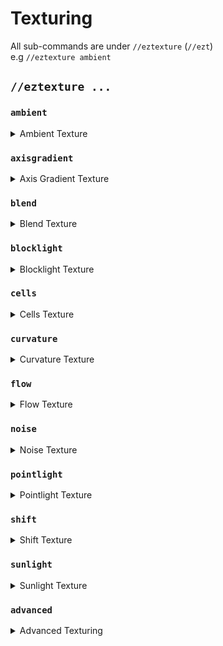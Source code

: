 # Texturing

All sub-commands are under `//eztexture`  (`//ezt`) \
e.g `//eztexture ambient`

## `//eztexture ...`

### `ambient`

<details>

<summary>Ambient Texture</summary>

**`//ezt ambient <mask> <palette> [radius] [brightness] [contrast]`**

Textures by approximating the ambience of blocks in the region.

* **Mask**: Blocks to replace.
* **Palette**: Specifies the palette to use.
* **Radius** (Default: 3): The radius within which the command assesses ambient differences. A larger radius considers a broader area for each calculation, leading to smoother transitions.
* **Brightness** (Default: 0.0): Adjusts the bias towards the start or end of the palette. Higher values strengthen the start of the palette, while lower values emphasize the end.
* **Contrast** (Default: 0.0): Amplifies or reduces the difference between the smoothed ambient field and local variations, enhancing or softening the texture's impact.

</details>

### `axisgradient`

<details>

<summary>Axis Gradient Texture</summary>

**`//ezt axisgradient <mask> <palette> [axis] [-r]`**

Textures a region using a gradient aligned to  a single axis.

* **Mask**: Blocks to replace.
* **Palette**: Specifies the palette to use.
* **Axis** (Default: "y"): Determines the axis along which the gradient is applied ('x', 'y', or 'z'), guiding the direction of the gradient flow.
* **-r**: Activates relative gradient mode, stretching the palette across whole columns.

</details>

### `blend`

<details>

<summary>Blend Texture</summary>

**`//ezt blend <palette> [radius] [-v]`**

Blends palette blocks within a region.

* **Palette**: Specifies the palette to use for blending.
* **Radius** (Default: "0.5"): Determines the radius of blending, affecting how broadly the blend effect is applied around each block.
* **-v**: Activates full blend mode, allowing for the blending of non-surface blocks.

</details>

### `blocklight`

<details>

<summary>Blocklight Texture</summary>

**`//ezt blocklight <mask> <palette> [-v] [-s]`**

Textures a region based on in-game block light levels, excluding skylight.

* **Mask**: Blocks to replace.
* **Palette**: Specifies the palette to use.
* **-v**: When activated, only considers the light level directly above the block.
* **-s**: When activated, will consider skylight levels.

</details>

### `cells`

<details>

<summary>Cells Texture</summary>

**`//ezt cells <mask> <palette> <amount> [brightness] [contrast] [-s] [-r]`**

Textures a region with a cell-like pattern.

* **Mask**: Blocks to replace.
* **Palette**: Specifies the palette to use.
* **Amount**: Determines the amount of the cells within the texture.
* **Brightness** (Default: 0.0): Adjusts the bias towards the start or end of the palette. Higher value strengthens the start of the palette, lower strengthens the end.
* **Contrast** (Default: 0.0): Modifies the contrast between cells, enhancing the definition and separation of the pattern.
* **-s** (Default: -1): Optional seed for generating the cell pattern.
* **-r** (Default: 5): Sets the repulsion factor for seed points in the Voronoi diagram, influencing the shape and distribution of cells.

</details>

### `curvature`

<details>

<summary>Curvature Texture</summary>

**`//ezt curvature <mask> <palette> [radius] [brightness] [contrast]`**

Textures a region by approximating curvature.

* **Mask**: Blocks to replace.
* **Palette**: Specifies the palette to use.
* **Radius** (Default: 3): Specifies the radius within which curvature is calculated, influencing the subtlety or prominence of the effect.
* **Brightness** (Default: 0.0): Adjusts the bias towards the start or end of the palette. Higher values strengthen the start of the palette, while lower values emphasize the end.
* **Contrast** (Default: 0.0): Modifies the contrast between areas of different curvature, enhancing the definition and separation of the pattern.

</details>

### `flow`

<details>

<summary>Flow Texture</summary>

**`//ezt flow <mask> <palette> [exposure] [iterations] [velocity] [paletteScalar] [noise] [-m] [-g] [-f]`**

Generates a flowfield effect across all surfaces within the selection.

* **Mask**: Blocks to replace.
* **Palette**: Specifies the palette to use.
* **Exposure** (Default: 0.6): Controls the overall density of the flow lines, affecting how much of the palette is used.
* **Iterations per Line** (Default: 32): The number of steps taken to draw each line, with more iterations producing longer lines.
* **Point Velocity** (Default: 0.5): The speed at which points move across the surface.
* **Palette Index Scalar** (Default: 1.0): Scales the value used to select a palette block.
* **Noise** (Default: \[Type:Perlin]): The type of noise used to generate the flowfield.
* **-m**: Point momentum weighting, blending previous movement directions.
* **-g**: Applies gravity to points, pulling them in the specified direction.
* **-f**: Fills gaps with the lowest palette block.

</details>

### `noise`

<details>

<summary>Noise Texture</summary>

**`//ezt noise <mask> <palette> <noise> [-z] [-s]`**

Textures a region using a given noise.

* **Mask**: Blocks to replace.
* **Palette**: Specifies the palette to use.
* **Noise** (Default: `Perlin(Freq:0.05)`): Sets the noise to be used.
* **-z** (Default: 1): Adjusts the scale of the noise.
* **-s** (Default: -1): Optional seed value for generating the noise pattern.

</details>

### `pointlight`

<details>

<summary>Pointlight Texture</summary>

**`//ezt pointlight <mask> <palette> [range] [radius] [interval] [-l] [-o] [-r][-f]`**

Textures a region based on the orientation of surfaces relative to a light source.

* **Mask**: Blocks to replace.
* **Palette**: Specifies the palette to use.
* **Range** (Default: 0): Sets the falloff range, which is the brightness of the light point. If set to 0, the distance between the player and the region's center is used.
* **Radius** (Default: 1): Specifies the normal approximation radius, affecting the softness of the light's edge.
* **Interval** (Default: "0,90"): Defines the surface orientation interval in degrees, where 0 is facing directly towards the light, and 180 is facing away. Surfaces within this interval are textured, and any below or above will be textured with the first or last palette block.
* **-f**: Disables light falloff, applying uniform light intensity across the entire region, regardless of distance from the light source.
* **-l**: Changes the light source position to the given coordinates, otherwise uses the player's position.
* **-o** (Default: 0.0): Determines the strength of occlusion. A higher value results in "darker" shadows. Expected range of 0-1.
* **-r** (Default: 1): Determines the smoothing radius for occlusion (shadows).

</details>

### `shift`

<details>

<summary>Shift Texture</summary>

**`//ezt shift <palette> [shift]`**

Modifies the texturing of a region by shifting the palette by a set amount.

* **Palette**: Specifies the palette to use.
* **Shift** (Default: 1): Determines how many blocks within the palette to shift by.

</details>

### `sunlight`

<details>

<summary>Sunlight Texture</summary>

**`//ezt sunlight <mask> <palette> [radius] [interval] [-l] [-o] [-r]`**

Textures a region using a global light source direction to control the application of the palette.

* **Mask**: Blocks to replace.
* **Palette**: Specifies the palette to use.
* **Radius** (Default: 1): Defines the normal approximation radius, affecting the calculation of how surfaces are oriented relative to the sunlight.
* **Interval** (Default: "0,180"): Defines the surface orientation interval in degrees, where 0 is facing directly towards the light, and 180 is facing away. Surfaces within this interval are textured, and any below or above will be textured with the first or last palette block.
* **-l**: Changes the light source position to the given coordinates. \`-l position\` to use the player's location.
* **-o** (Default: 0.0): Determines the strength of occlusion. A higher value results in "darker" shadows. Expected range of 0-1.
* **-r** (Default: 1): Determines the smoothing radius for occlusion (shadows).

</details>

### `advanced`

<details>

<summary>Advanced Texturing</summary>

**`//ezt advanced <mask> <palette> <texture>`**

More powerful interface of using eztexture. It has access to all other eztexture commands and can also mix/combine them.
Meaning you can for example do ambient and sunlight texturing simultaneously.

- **Mask**: Blocks to replace.
- **Palette**: Specifies the palette to use.
- **Texture**: A Texturing specification.

#### How to define a `<texture>`?

A `<texture>` follows the following common way of specifying complex objects:
```<type>(<parameter1>:<value1>,<parameter2>:<value2>)```
Each Texture type has its own set of parameters. You can set as many parameters as you like. If a parameter is not set, a default value will be used instead. Each parameter can have different inputs it accepts. Some parameters accept numbers, some accept a 3D vector, some accept a Noise argument, and some even accept Texture objects themselves.
A `<texture>` can be any of the existing texture modes. Some simples examples:
- `Ambient`
- `Ambient()`
- `Ambient(Radius:2)`
- `Ambient(Radius:2,Brightness:0.2,Contrast:0.3)`
- `Flow(Noise:@@ridged(Freq:0.12))`

To clarify: The following two commands will do the same.
- `//eztexture ambient #existing ##grayscale 2 0.2 0.3`
- `//eztexture advanced #existing ##grayscale Ambient(Radius:2,Brightness:0.2,Contrast:0.3)`

#### Combining textures

The following textures have `Texture1`(`T1`)/`Texture2`(`T2`) parameters accepting `<texture>` arguments themselves allowing you to combine texture modes:
- `Add(T1:...,T2:...)`
- `Subtract(T1:...,T2:...)`
- `Multiply(T1:...,T2:...)`
- `Divide(T1:...,T2:...)`
- `WeightedAverage(T1:...,T2:...)`
- `Darken(T1:...,T2:...)`
- `Lighten(T1:...,T2:...)`
- `Difference(T1:...,T2:...)`

The following textures have `Texture`(`T`) parameters accepting `<texture>` arguments themselves allowing you adjust/post-process textures:
- `Adjust(T:...,Brightness:...,Contrast:...)`
- `Invert(T:...)`
- `Blend(T:...,Radius:...)`

Please note that the `Texture`/`Texture1`/`Texture2` are not optional. You must set them to use these combining/adjusting textures. (If you do not set them you'll receive an error saying `cannot be null`).

</details>
